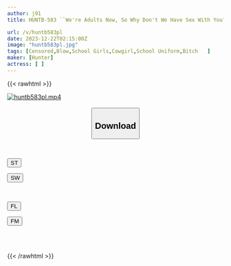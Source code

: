 ```yaml
---
author: j91
title: HUNTB-583 ``We're Adults Now, So Why Don't We Have Sex With You?'' My Childhood Friend Who Wants To Have Sex With Me Forcibly Seduces Me With A Bold Flash Of Her Breasts! I Pretended To Be Forceful And Not Interested...

url: /v/huntb583pl
date: 2023-12-22T02:15:00Z
image: "huntb583pl.jpg"
tags: [Censored,Blow,School Girls,Cowgirl,School Uniform,Bitch	 ]
maker: [Hunter]
actress: [ ]
---
```



{{< rawhtml >}}

<div class="video" data-videoid="Za13pxpA17IqJjA">
    <a href="javascript:;">
        <img src="/v/huntb583pl/huntb583pl.jpg" width="WIDTH" height="HEIGHT" alt="huntb583pl.mp4" loading="lazy">
    </a>
</div>

<script type="text/javascript" src="https://j91.asia/asset/on-demand-st.js"></script>

<br>
  <link rel="stylesheet" href="https://j91.asia/asset/bs5.css">
  
  <center>
  <button class="btn btn-primary" type="button" data-bs-toggle="collapse" data-bs-target=".multi-collapse" aria-expanded="false" aria-controls="multiCollapseExample1 multiCollapseExample2"><h2>Download</h2></button></center>
</p>
<div class="row">
  <div class="col">
    <div class="collapse multi-collapse" id="multiCollapseExample1">
      <div class="card card-body">
	      	      <br>
<div class="buttons">  
<p><a href="https://streamtape.to/v/Za13pxpA17IqJjA" target="_blank"><button class="btn-hover color-3"><i class="fa fa-download"></i> ST</button></a></p>
<p><a href="https://flaswish.com/0x04mprydiwz" target="_blank"><button class="btn-hover color-2"><i class="fa fa-download"></i> SW</button></a></p></div>
    </div>
  </div>
</div>
  <div class="col">
    <div class="collapse multi-collapse" id="multiCollapseExample2">
      <div class="card card-body">
	      <br>
<div class="buttons">
<p><a href="javascript:;" target="_blank"><button class="btn-hover color-9"><i class="fa fa-download"></i> FL</button></a></p>
<p><a href="javascript:;" target="_blank"><button class="btn-hover color-8"><i class="fa fa-download"></i> FM</button></a></p></div>
<br><br>
      </div>
    </div>
  </div>
</div>

{{< /rawhtml >}}